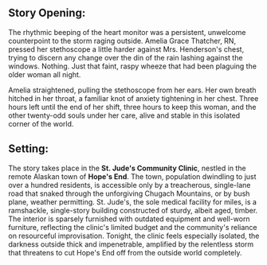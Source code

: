 ## Story Opening:

The rhythmic beeping of the heart monitor was a persistent, unwelcome counterpoint to the storm raging outside. Amelia Grace Thatcher, RN, pressed her stethoscope a little harder against Mrs. Henderson's chest, trying to discern any change over the din of the rain lashing against the windows. Nothing. Just that faint, raspy wheeze that had been plaguing the older woman all night.

Amelia straightened, pulling the stethoscope from her ears. Her own breath hitched in her throat, a familiar knot of anxiety tightening in her chest. Three hours left until the end of her shift, three hours to keep this woman, and the other twenty-odd souls under her care, alive and stable in this isolated corner of the world.

## Setting:

The story takes place in the **St. Jude's Community Clinic**, nestled in the remote Alaskan town of **Hope's End**. The town, population dwindling to just over a hundred residents, is accessible only by a treacherous, single-lane road that snaked through the unforgiving Chugach Mountains, or by bush plane, weather permitting. St. Jude's, the sole medical facility for miles, is a ramshackle, single-story building constructed of sturdy, albeit aged, timber. The interior is sparsely furnished with outdated equipment and well-worn furniture, reflecting the clinic's limited budget and the community's reliance on resourceful improvisation. Tonight, the clinic feels especially isolated, the darkness outside thick and impenetrable, amplified by the relentless storm that threatens to cut Hope's End off from the outside world completely.
